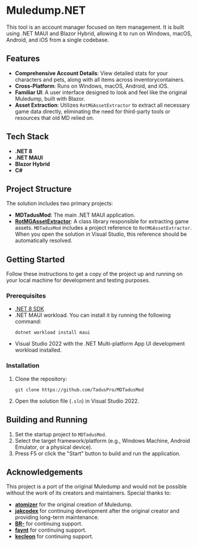 ﻿# Muledump.NET

This tool is an account manager focused on item management. It is built using .NET MAUI and Blazor Hybrid, allowing it to run on Windows, macOS, Android, and iOS from a single codebase.

## Features

*   **Comprehensive Account Details**: View detailed stats for your characters and pets, along with all items across inventorycontainers.
*   **Cross-Platform**: Runs on Windows, macOS, Android, and iOS.
*   **Familiar UI**: A user interface designed to look and feel like the original Muledump, built with Blazor.
*   **Asset Extraction**: Utilizes `RotMGAssetExtractor` to extract all necessary game data directly, eliminating the need for third-party tools or resources that old MD relied on.

## Tech Stack

*   **.NET 8**
*   **.NET MAUI**
*   **Blazor Hybrid**
*   **C#**

## Project Structure

The solution includes two primary projects:
*   **MDTadusMod**: The main .NET MAUI application.
*   **[RotMGAssetExtractor](https://github.com/TadusPro/RotMGAssetExtractor)**: A class library responsible for extracting game assets. `MDTadusMod` includes a project reference to `RotMGAssetExtractor`. When you open the solution in Visual Studio, this reference should be automatically resolved.

## Getting Started

Follow these instructions to get a copy of the project up and running on your local machine for development and testing purposes.

### Prerequisites

*   [.NET 8 SDK](https://dotnet.microsoft.com/download/dotnet/8.0)
*   .NET MAUI workload. You can install it by running the following command:
    ```shell
    dotnet workload install maui
    ```
*   Visual Studio 2022 with the .NET Multi-platform App UI development workload installed.

### Installation

1.  Clone the repository:
    ```shell
    git clone https://github.com/TadusPro/MDTadusMod
    ```
2.  Open the solution file (`.sln`) in Visual Studio 2022.

## Building and Running

1.  Set the startup project to `MDTadusMod`.
2.  Select the target framework/platform (e.g., Windows Machine, Android Emulator, or a physical device).
3.  Press F5 or click the "Start" button to build and run the application.

## Acknowledgements

This project is a port of the original Muledump and would not be possible without the work of its creators and maintainers. Special thanks to:

*   **[atomizer](https://github.com/atomizer/muledump)** for the original creation of Muledump.
*   **[jakcodex](https://github.com/jakcodex/muledump)** for continuing development after the original creator and providing long-term maintenance.
*   **[BR-](https://github.com/BR-/muledump)** for continuing support.
*   **[faynt](https://github.com/faynt0/muledump-but-better)** for continuing support.
*   **[kecleon](https://github.com/kecleon)** for continuing support.

